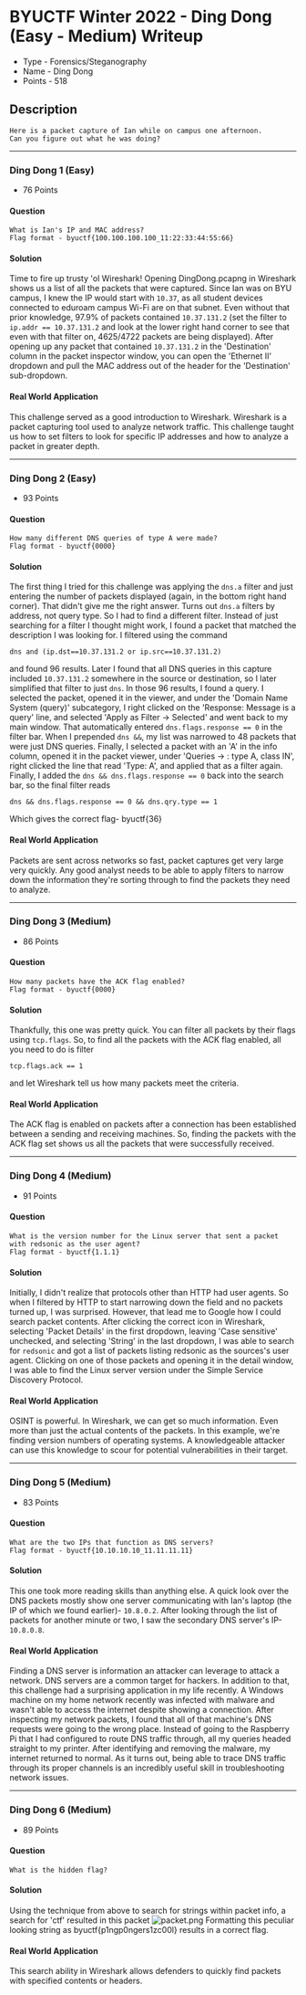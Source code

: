 # BYUCTF Winter 2022 - Ding Dong (Easy - Medium) Writeup
* Type - Forensics/Steganography
* Name - Ding Dong
* Points - 518

## Description
```
Here is a packet capture of Ian while on campus one afternoon. 
Can you figure out what he was doing?
```

---

### Ding Dong 1 (Easy)
* 76 Points

#### Question
```
What is Ian's IP and MAC address?
Flag format - byuctf{100.100.100.100_11:22:33:44:55:66}
```

#### Solution
Time to fire up trusty 'ol Wireshark! Opening DingDong.pcapng in Wireshark shows us a list of all the packets that were captured. Since Ian was on BYU campus, I knew the IP would start with `10.37`, as all student devices connected to eduroam campus Wi-Fi are on that subnet. Even without that prior knowledge, 97.9% of packets contained `10.37.131.2` (set the filter to `ip.addr == 10.37.131.2` and look at the lower right hand corner to see that even with that filter on, 4625/4722 packets are being displayed). After opening up any packet that contained `10.37.131.2` in the 'Destination' column in the packet inspector window, you can open the 'Ethernet II' dropdown and pull the MAC address out of the header for the 'Destination' sub-dropdown.

#### Real World Application
This challenge served as a good introduction to Wireshark. Wireshark is a packet capturing tool used to analyze network traffic. This challenge taught us how to set filters to look for specific IP addresses and how to analyze a packet in greater depth.

---

### Ding Dong 2 (Easy)
* 93 Points

#### Question
```
How many different DNS queries of type A were made?
Flag format - byuctf{0000}
```

#### Solution
The first thing I tried for this challenge was applying the `dns.a` filter and just entering the number of packets displayed (again, in the bottom right hand corner). That didn't give me the right answer. Turns out `dns.a` filters by address, not query type. So I had to find a different filter. Instead of just searching for a filter I thought might work, I found a packet that matched the description I was looking for. I filtered using the command
```
dns and (ip.dst==10.37.131.2 or ip.src==10.37.131.2)
``` 

and found 96 results. Later I found that all DNS queries in this capture included `10.37.131.2` somewhere in the source or destination, so I later simplified that filter to just `dns`. In those 96 results, I found a query. I selected the packet, opened it in the viewer, and under the 'Domain Name System (query)' subcategory, I right clicked on the 'Response: Message is a query' line, and selected 'Apply as Filter -> Selected' and went back to my main window. That automatically entered `dns.flags.response == 0` in the filter bar. When I prepended `dns &&`, my list was narrowed to 48 packets that were just DNS queries. Finally, I selected a packet with an 'A' in the info column, opened it in the packet viewer, under 'Queries -> <DNS query>: type A, class IN', right clicked the line that read 'Type: A', and applied that as a filter again. Finally, I added the `dns && dns.flags.response == 0` back into the search bar, so the final filter reads
```
dns && dns.flags.response == 0 && dns.qry.type == 1
``` 

Which gives the correct flag- byuctf{36}
  
#### Real World Application
Packets are sent across networks so fast, packet captures get very large very quickly. Any good analyst needs to be able to apply filters to narrow down the information they're sorting through to find the packets they need to analyze. 
  
---

### Ding Dong 3 (Medium)
* 86 Points

#### Question
```
How many packets have the ACK flag enabled?
Flag format - byuctf{0000}
```

#### Solution
Thankfully, this one was pretty quick. You can filter all packets by their flags using `tcp.flags`. So, to find all the packets with the ACK flag enabled, all you need to do is filter
```
tcp.flags.ack == 1
```

and let Wireshark tell us how many packets meet the criteria.

#### Real World Application
The ACK flag is enabled on packets after a connection has been established between a sending and receiving machines. So, finding the packets with the ACK flag set shows us all the packets that were successfully received.
  
---

### Ding Dong 4 (Medium)
* 91 Points

#### Question
```
What is the version number for the Linux server that sent a packet with redsonic as the user agent?
Flag format - byuctf{1.1.1}
```

#### Solution
Initially, I didn't realize that protocols other than HTTP had user agents. So when I filtered by HTTP to start narrowing down the field and no packets turned up, I was surprised. However, that lead me to Google how I could search packet contents. After clicking the correct icon in Wireshark, selecting 'Packet Details' in the first dropdown, leaving 'Case sensitive' unchecked, and selecting 'String' in the last dropdown, I was able to search for `redsonic` and got a list of packets listing redsonic as the sources's user agent. Clicking on one of those packets and opening it in the detail window, I was able to find the Linux server version under the Simple Service Discovery Protocol.
  
#### Real World Application
OSINT is powerful. In Wireshark, we can get so much information. Even more than just the actual contents of the packets. In this example, we're finding version numbers of operating systems. A knowledgeable attacker can use this knowledge to scour for potential vulnerabilities in their target.

---

### Ding Dong 5 (Medium)
* 83 Points

#### Question
```
What are the two IPs that function as DNS servers?
Flag format - byuctf{10.10.10.10_11.11.11.11}
```

#### Solution
This one took more reading skills than anything else. A quick look over the DNS packets mostly show one server communicating with Ian's laptop (the IP of which we found earlier)- `10.8.0.2`. After looking through the list of packets for another minute or two, I saw the secondary DNS server's IP- `10.8.0.8`.

#### Real World Application
Finding a DNS server is information an attacker can leverage to attack a network. DNS servers are a common target for hackers. In addition to that, this challenge had a surprising application in my life recently. A Windows machine on my home network recently was infected with malware and wasn't able to access the internet despite showing a connection. After inspecting my network packets, I found that all of that machine's DNS requests were going to the wrong place. Instead of going to the Raspberry Pi that I had configured to route DNS traffic through, all my queries headed straight to my printer. After identifying and removing the malware, my internet returned to normal. As it turns out, being able to trace DNS traffic through its proper channels is an incredibly useful skill in troubleshooting network issues.
  
---

### Ding Dong 6 (Medium)
* 89 Points

#### Question
```
What is the hidden flag?
```

#### Solution
Using the technique from above to search for strings within packet info, a search for 'ctf' resulted in this packet
![packet.png](./packet.png)
Formatting this peculiar looking string as byuctf{p1ngp0ngers1zc00l} results in a correct flag.

#### Real World Application
This search ability in Wireshark allows defenders to quickly find packets with specified contents or headers.
